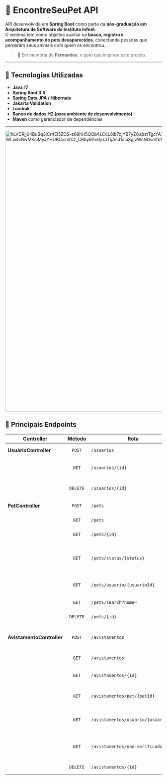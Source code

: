 # 🐾 EncontreSeuPet API

API desenvolvida em **Spring Boot** como parte da **pós-graduação em Arquitetura de Software do Instituto Infnet**.  
O sistema tem como objetivo auxiliar na **busca, registro e acompanhamento de pets desaparecidos**, conectando pessoas que perderam seus animais com quem os encontrou.

> 💚 Em memória de **Fernandes**, o gato que inspirou este projeto.

---

## 🚀 Tecnologias Utilizadas

- **Java 17**
- **Spring Boot 3.5**
- **Spring Data JPA / Hibernate**
- **Jakarta Validation**
- **Lombok**
- **Banco de dados H2 (para ambiente de desenvolvimento)**
- **Maven** como gerenciador de dependências

---
<img width="1562" height="900" alt="hLVDRjj64BuBq3iCr4EI5ZOS-z88hH5QOb4LCcL8ib7qjYB7yZOabzrTgcYA7Fe0VOYWXoA7d8e-WLwitvBwMKciMyJYHUBCximtCz_CBbyRAxGjixJTijAcJ1JciSgjvWcNDsmfk1dG2VMbc6kH2KgOUgamXWqz_rQo5lgdKbRYligM7tEfNhHRxPPv8_D2O0SP-mki6gjbNBlPgc9" src="https://github.com/user-attachments/assets/e3f48c8e-db24-48bd-a263-e03297e3b711" />


## 📍 Principais Endpoints

| Controller | Método | Rota | Descrição |
|-------------|:------:|------|------------|
| **UsuárioController** | `POST` | `/usuarios` | Cadastra um novo usuário |
|  | `GET` | `/usuarios/{id}` | Consulta um usuário específico |
|  | `DELETE` | `/usuarios/{id}` | Remove um usuário do sistema |
| **PetController** | `POST` | `/pets` | Cadastra um novo pet |
|  | `GET` | `/pets` | Lista todos os pets |
|  | `GET` | `/pets/{id}` | Busca um pet pelo ID |
|  | `GET` | `/pets/status/{status}` | Lista pets por status (desaparecido, encontrado, etc.) |
|  | `GET` | `/pets/usuario/{usuarioId}` | Lista pets cadastrados por um usuário |
|  | `GET` | `/pets/search?nome=` | Busca pets por nome |
|  | `DELETE` | `/pets/{id}` | Remove um pet do sistema |
| **AvistamentoController** | `POST` | `/avistamentos` | Registra um novo avistamento de pet |
|  | `GET` | `/avistamentos` | Lista todos os avistamentos |
|  | `GET` | `/avistamentos/{id}` | Busca um avistamento específico |
|  | `GET` | `/avistamentos/pet/{petId}` | Lista avistamentos de um pet |
|  | `GET` | `/avistamentos/usuario/{usuarioId}` | Lista avistamentos feitos por um usuário |
|  | `GET` | `/avistamentos/nao-verificados` | Lista avistamentos ainda não verificados |
|  | `DELETE` | `/avistamentos/{id}` | Remove um avistamento |
